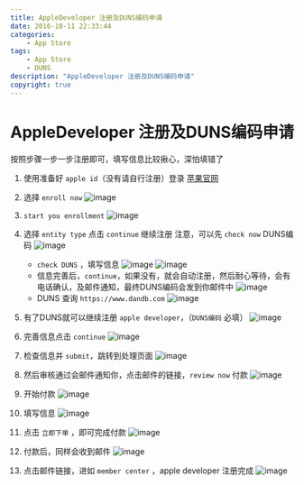 ```yaml
---
title: AppleDeveloper 注册及DUNS编码申请
date: 2016-10-11 22:33:44
categories:
	- App Store
tags:
	- App Store
	- DUNS
description: "AppleDeveloper 注册及DUNS编码申请"
copyright: true
---
```



# AppleDeveloper 注册及DUNS编码申请

按照步骤一步一步注册即可，填写信息比较揪心，深怕填错了

1. 使用准备好 `apple id`（没有请自行注册）登录 [苹果官网](https://developer.apple.com)
2. 选择 `enroll now`
	![image](2016-10-11-AppleDeveloper-注册及DUNS编码申请/appdevelop1.jpeg)

3. `start you enrollment`
	![image](2016-10-11-AppleDeveloper-注册及DUNS编码申请/appdevelop2.jpeg)

4. 选择 `entity type` 点击 `continue` 继续注册 注意，可以先 `check now` DUNS编码
	![image](2016-10-11-AppleDeveloper-注册及DUNS编码申请/appdevelop3.jpeg)

	+ `check DUNS` ，填写信息
	![image](2016-10-11-AppleDeveloper-注册及DUNS编码申请/appdevelop3_duns1.jpeg)
	![image](2016-10-11-AppleDeveloper-注册及DUNS编码申请/appdevelop3_duns2.jpeg)
	+ 信息完善后，`continue`，如果没有，就会自动注册，然后耐心等待，会有电话确认，及邮件通知，最终DUNS编码会发到你邮件中
	![image](2016-10-11-AppleDeveloper-注册及DUNS编码申请/appdevelop3_duns3.jpeg)
	+ DUNS 查询 `https://www.dandb.com`
	![image](2016-10-11-AppleDeveloper-注册及DUNS编码申请/duns_search1.jpeg)	

5. 有了DUNS就可以继续注册 `apple developer`，（`DUNS编码` 必填）
	![image](2016-10-11-AppleDeveloper-注册及DUNS编码申请/appdevelop4.jpeg)

6. 完善信息点击 `continue`
	![image](2016-10-11-AppleDeveloper-注册及DUNS编码申请/appdevelop5.jpeg)

7. 检查信息并 `submit`，跳转到处理页面
	![image](2016-10-11-AppleDeveloper-注册及DUNS编码申请/appdevelop6.jpeg)

8. 然后审核通过会邮件通知你，点击邮件的链接，`review now` 付款
	![image](2016-10-11-AppleDeveloper-注册及DUNS编码申请/appdevelop7.jpeg)

9. 开始付款
	![image](2016-10-11-AppleDeveloper-注册及DUNS编码申请/appdevelop8.jpeg)

10. 填写信息
	![image](2016-10-11-AppleDeveloper-注册及DUNS编码申请/appdevelop9.jpeg)

11. 点击 `立即下单` ，即可完成付款
	![image](2016-10-11-AppleDeveloper-注册及DUNS编码申请/appdevelop10.jpeg)

12. 付款后，同样会收到邮件
	![image](2016-10-11-AppleDeveloper-注册及DUNS编码申请/appdevelop11.jpeg)

13. 点击邮件链接，进如 `member center` ，apple developer 注册完成
	![image](2016-10-11-AppleDeveloper-注册及DUNS编码申请/appdevelop12.jpeg)
